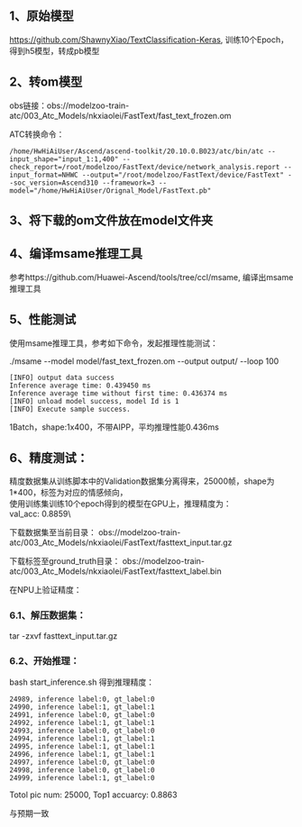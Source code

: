 ## 1、原始模型
https://github.com/ShawnyXiao/TextClassification-Keras, 训练10个Epoch，得到h5模型，转成pb模型

## 2、转om模型
obs链接：obs://modelzoo-train-atc/003_Atc_Models/nkxiaolei/FastText/fast_text_frozen.om

ATC转换命令：
```
/home/HwHiAiUser/Ascend/ascend-toolkit/20.10.0.B023/atc/bin/atc --input_shape="input_1:1,400" --check_report=/root/modelzoo/FastText/device/network_analysis.report --input_format=NHWC --output="/root/modelzoo/FastText/device/FastText" --soc_version=Ascend310 --framework=3 --model="/home/HwHiAiUser/Orignal_Model/FastText.pb" 
```

## 3、将下载的om文件放在model文件夹

## 4、编译msame推理工具
参考https://github.com/Huawei-Ascend/tools/tree/ccl/msame, 编译出msame推理工具

## 5、性能测试
使用msame推理工具，参考如下命令，发起推理性能测试： 

./msame --model model/fast_text_frozen.om --output output/ --loop 100
```
[INFO] output data success
Inference average time: 0.439450 ms
Inference average time without first time: 0.436374 ms
[INFO] unload model success, model Id is 1
[INFO] Execute sample success.
```
1Batch，shape:1x400，不带AIPP，平均推理性能0.436ms

## 6、精度测试：
精度数据集从训练脚本中的Validation数据集分离得来，25000帧，shape为1*400，标签为对应的情感倾向，\
使用训练集训练10个epoch得到的模型在GPU上，推理精度为：\
val_acc: 0.8859\

下载数据集至当前目录：
obs://modelzoo-train-atc/003_Atc_Models/nkxiaolei/FastText/fasttext_input.tar.gz

下载标签至ground_truth目录：
obs://modelzoo-train-atc/003_Atc_Models/nkxiaolei/FastText/fasttext_label.bin

在NPU上验证精度：
### 6.1、解压数据集：
tar -zxvf fasttext_input.tar.gz

### 6.2、开始推理：
bash start_inference.sh 得到推理精度：
```
24989, inference label:0, gt_label:0
24990, inference label:1, gt_label:1
24991, inference label:0, gt_label:0
24992, inference label:1, gt_label:1
24993, inference label:0, gt_label:0
24994, inference label:1, gt_label:1
24995, inference label:1, gt_label:1
24996, inference label:1, gt_label:1
24997, inference label:0, gt_label:0
24998, inference label:0, gt_label:0
24999, inference label:1, gt_label:0
```
Totol pic num: 25000, Top1 accuarcy: 0.8863

与预期一致